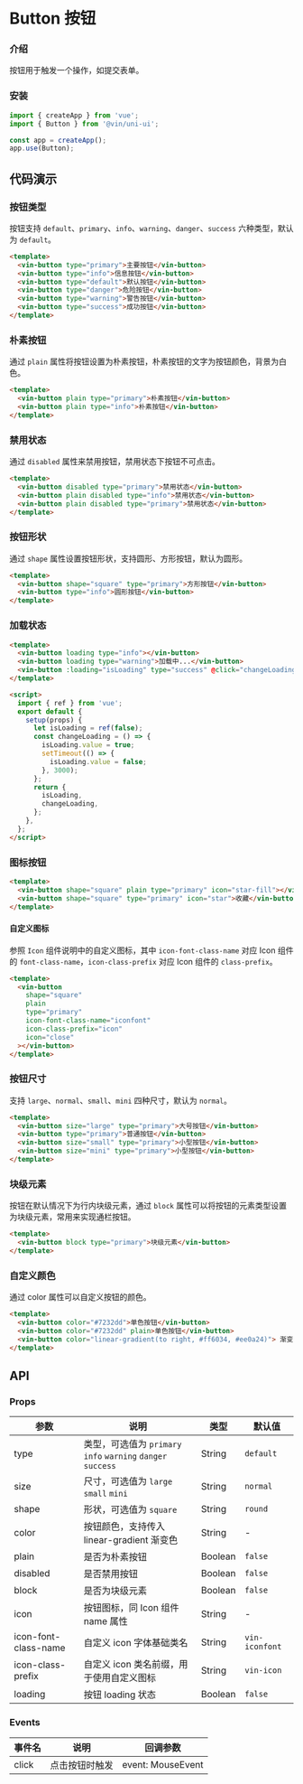 # Button 按钮

### 介绍

按钮用于触发一个操作，如提交表单。

### 安装

```javascript
import { createApp } from 'vue';
import { Button } from '@vin/uni-ui';

const app = createApp();
app.use(Button);
```

## 代码演示

### 按钮类型

按钮支持 `default`、`primary`、`info`、`warning`、`danger`、`success` 六种类型，默认为 `default`。

```html
<template>
  <vin-button type="primary">主要按钮</vin-button>
  <vin-button type="info">信息按钮</vin-button>
  <vin-button type="default">默认按钮</vin-button>
  <vin-button type="danger">危险按钮</vin-button>
  <vin-button type="warning">警告按钮</vin-button>
  <vin-button type="success">成功按钮</vin-button>
</template>
```

### 朴素按钮

通过 `plain` 属性将按钮设置为朴素按钮，朴素按钮的文字为按钮颜色，背景为白色。

```html
<template>
  <vin-button plain type="primary">朴素按钮</vin-button>
  <vin-button plain type="info">朴素按钮</vin-button>
</template>
```

### 禁用状态

通过 `disabled` 属性来禁用按钮，禁用状态下按钮不可点击。

```html
<template>
  <vin-button disabled type="primary">禁用状态</vin-button>
  <vin-button plain disabled type="info">禁用状态</vin-button>
  <vin-button plain disabled type="primary">禁用状态</vin-button>
</template>
```

### 按钮形状

通过 `shape` 属性设置按钮形状，支持圆形、方形按钮，默认为圆形。

```html
<template>
  <vin-button shape="square" type="primary">方形按钮</vin-button>
  <vin-button type="info">圆形按钮</vin-button>
</template>
```

### 加载状态

```html
<template>
  <vin-button loading type="info"></vin-button>
  <vin-button loading type="warning">加载中...</vin-button>
  <vin-button :loading="isLoading" type="success" @click="changeLoading">Click me!</vin-button>
</template>

<script>
  import { ref } from 'vue';
  export default {
    setup(props) {
      let isLoading = ref(false);
      const changeLoading = () => {
        isLoading.value = true;
        setTimeout(() => {
          isLoading.value = false;
        }, 3000);
      };
      return {
        isLoading,
        changeLoading,
      };
    },
  };
</script>
```

### 图标按钮

```html
<template>
  <vin-button shape="square" plain type="primary" icon="star-fill"></vin-button>
  <vin-button shape="square" type="primary" icon="star">收藏</vin-button>
</template>
```

#### 自定义图标

参照 `Icon` 组件说明中的自定义图标，其中 `icon-font-class-name` 对应 Icon 组件的 `font-class-name`，`icon-class-prefix` 对应 Icon 组件的 `class-prefix`。

```html
<template>
  <vin-button
    shape="square"
    plain
    type="primary"
    icon-font-class-name="iconfont"
    icon-class-prefix="icon"
    icon="close"
  ></vin-button>
</template>
```

### 按钮尺寸

支持 `large`、`normal`、`small`、`mini` 四种尺寸，默认为 `normal`。

```html
<template>
  <vin-button size="large" type="primary">大号按钮</vin-button>
  <vin-button type="primary">普通按钮</vin-button>
  <vin-button size="small" type="primary">小型按钮</vin-button>
  <vin-button size="mini" type="primary">小型按钮</vin-button>
</template>
```

### 块级元素

按钮在默认情况下为行内块级元素，通过 `block` 属性可以将按钮的元素类型设置为块级元素，常用来实现通栏按钮。

```html
<template>
  <vin-button block type="primary">块级元素</vin-button>
</template>
```

### 自定义颜色

通过 color 属性可以自定义按钮的颜色。

```html
<template>
  <vin-button color="#7232dd">单色按钮</vin-button>
  <vin-button color="#7232dd" plain>单色按钮</vin-button>
  <vin-button color="linear-gradient(to right, #ff6034, #ee0a24)"> 渐变色按钮 </vin-button>
</template>
```

## API

### Props

| 参数                 | 说明                                                         | 类型    | 默认值         |
| -------------------- | ------------------------------------------------------------ | ------- | -------------- |
| type                 | 类型，可选值为 `primary` `info` `warning` `danger` `success` | String  | `default`      |
| size                 | 尺寸，可选值为 `large` `small` `mini`                        | String  | `normal`       |
| shape                | 形状，可选值为 `square`                                      | String  | `round`        |
| color                | 按钮颜色，支持传入 linear-gradient 渐变色                    | String  | -              |
| plain                | 是否为朴素按钮                                               | Boolean | `false`        |
| disabled             | 是否禁用按钮                                                 | Boolean | `false`        |
| block                | 是否为块级元素                                               | Boolean | `false`        |
| icon                 | 按钮图标，同 Icon 组件 name 属性                             | String  | -              |
| icon-font-class-name | 自定义 icon 字体基础类名                                     | String  | `vin-iconfont` |
| icon-class-prefix    | 自定义 icon 类名前缀，用于使用自定义图标                     | String  | `vin-icon`     |
| loading              | 按钮 loading 状态                                            | Boolean | `false`        |

### Events

| 事件名 | 说明           | 回调参数          |
| ------ | -------------- | ----------------- |
| click  | 点击按钮时触发 | event: MouseEvent |
